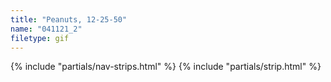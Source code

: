 ```yaml
---
title: "Peanuts, 12-25-50"
name: "041121_2"
filetype: gif
---
```


{% include "partials/nav-strips.html" %}
{% include "partials/strip.html" %}